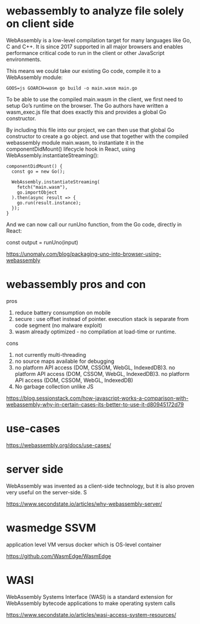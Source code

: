 
# webassembly to analyze file solely on client side

WebAssembly is a low-level compilation target for many languages like Go, C and C++. It is since 2017 supported in all major browsers and enables performance critical code to run in the client or other JavaScript environments.

This means we could take our existing Go code, compile it to a WebAssembly module:

```
GOOS=js GOARCH=wasm go build -o main.wasm main.go
```

To be able to use the compiled main.wasm in the client, we first need to setup Go’s runtime on the browser. The Go authors have written a wasm_exec.js file that does exactly this and provides a global Go constructor.

By including this file into our project, we can then use that global Go constructor to create a go object. and use that together with the compiled webassembly module main.wasm, to instantiate it in the componentDidMount() lifecycle hook in React, using WebAssembly.instantiateStreaming():

```
componentDidMount() {
  const go = new Go();

  WebAssembly.instantiateStreaming(
    fetch("main.wasm"),
    go.importObject
  ).then(async result => {
    go.run(result.instance);
  });
}
```

 And we can now call our runUno function, from the Go code, directly in React:

const output = runUno(input)

https://unomaly.com/blog/packaging-uno-into-browser-using-webassembly

# webassembly pros and con

pros
1. reduce battery consumption on mobile
2. secure : use offset instead of pointer.  execution stack is separate from code segment (no malware exploit)
3. wasm already optimized - no compilation at load-time or runtime.

cons
1. not currently multi-threading
2. no source maps available for debugging
3. no platform API access (DOM, CSSOM, WebGL, IndexedDB)3. no platform API access (DOM, CSSOM, WebGL, IndexedDB)3. no platform API access (DOM, CSSOM, WebGL, IndexedDB)
4. No garbage collection unlike JS

https://blog.sessionstack.com/how-javascript-works-a-comparison-with-webassembly-why-in-certain-cases-its-better-to-use-it-d80945172d79

# use-cases

https://webassembly.org/docs/use-cases/

# server side 

WebAssembly was invented as a client-side technology, but it is also proven very useful on the server-side. S

https://www.secondstate.io/articles/why-webassembly-server/

# wasmedge SSVM 

application level VM versus docker which is OS-level container 

https://github.com/WasmEdge/WasmEdge

# WASI

WebAssembly Systems Interface (WASI) is a standard extension for WebAssembly bytecode applications to make operating system calls

https://www.secondstate.io/articles/wasi-access-system-resources/
